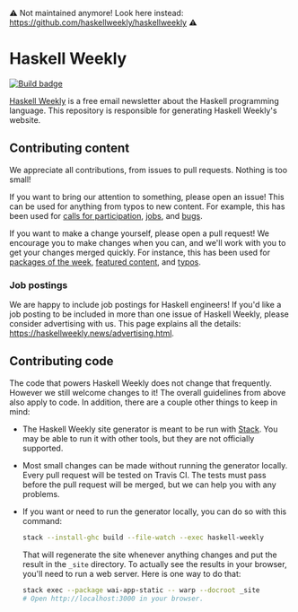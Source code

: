 :warning:
Not maintained anymore!
Look here instead:
<https://github.com/haskellweekly/haskellweekly>
:warning:

# Haskell Weekly

[![Build badge][]][build]

[Haskell Weekly][] is a free email newsletter about the Haskell programming
language. This repository is responsible for generating Haskell Weekly's
website.

## Contributing content

We appreciate all contributions, from issues to pull requests. Nothing is too
small!

If you want to bring our attention to something, please open an issue! This can
be used for anything from typos to new content. For example, this has been used
for [calls for participation][], [jobs][], and [bugs][].

If you want to make a change yourself, please open a pull request! We encourage
you to make changes when you can, and we'll work with you to get your changes
merged quickly. For instance, this has been used for [packages of the week][],
[featured content][], and [typos][].

### Job postings

We are happy to include job postings for Haskell engineers! If you'd like a job
posting to be included in more than one issue of Haskell Weekly, please consider
advertising with us. This page explains all the details:
<https://haskellweekly.news/advertising.html>.

## Contributing code

The code that powers Haskell Weekly does not change that frequently. However we
still welcome changes to it! The overall guidelines from above also apply to
code. In addition, there are a couple other things to keep in mind:

-   The Haskell Weekly site generator is meant to be run with [Stack][]. You
    may be able to run it with other tools, but they are not officially
    supported.

-   Most small changes can be made without running the generator locally. Every
    pull request will be tested on Travis CI. The tests must pass before the
    pull request will be merged, but we can help you with any problems.

-   If you want or need to run the generator locally, you can do so with this
    command:

    ``` sh
    stack --install-ghc build --file-watch --exec haskell-weekly
    ```

    That will regenerate the site whenever anything changes and put the result
    in the `_site` directory. To actually see the results in your browser,
    you'll need to run a web server. Here is one way to do that:

    ``` sh
    stack exec --package wai-app-static -- warp --docroot _site
    # Open http://localhost:3000 in your browser.
    ```

[Build badge]: https://travis-ci.org/haskellweekly/haskellweekly.github.io.svg?branch=base
[build]: https://travis-ci.org/haskellweekly/haskellweekly.github.io
[Haskell Weekly]: https://haskellweekly.news
[calls for participation]: https://github.com/haskellweekly/haskellweekly.github.io/issues/138
[jobs]: https://github.com/haskellweekly/haskellweekly.github.io/issues/136
[bugs]: https://github.com/haskellweekly/haskellweekly.github.io/issues/62
[packages of the week]: https://github.com/haskellweekly/haskellweekly.github.io/issues/159
[featured content]: https://github.com/haskellweekly/haskellweekly.github.io/issues/148
[typos]: https://github.com/haskellweekly/haskellweekly.github.io/issues/145
[Stack]: https://docs.haskellstack.org/en/stable/README/
